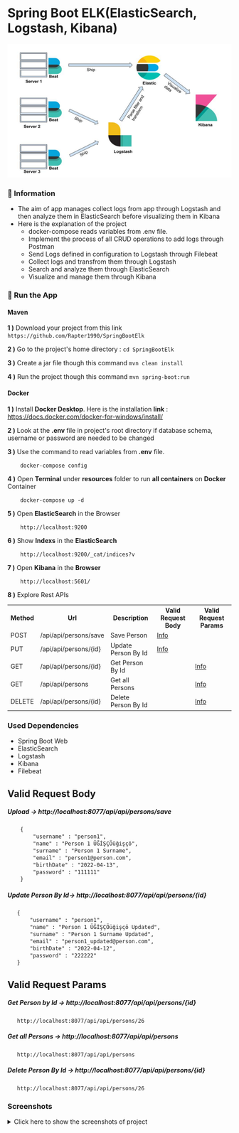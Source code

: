 # Spring Boot ELK(ElasticSearch, Logstash, Kibana)

<img src="/screenshots/main.PNG" alt="Main Information" width="800" height="300">

### 📖 Information

<ul style="list-style-type:disc">
  <li>The aim of app manages collect logs from app through Logstash and then analyze them in ElasticSearch before visualizing them in Kibana</li>  
  <li>Here is the explanation of the project
      <ul>
        <li>docker-compose reads variables from .env file.</li>
        <li>Implement the process of all CRUD operations to add logs through Postman</li>
        <li>Send Logs defined in configuration to Logstash through Filebeat</li>
        <li>Collect logs and transfrom them through Logstash</li>
        <li>Search and analyze them through ElasticSearch</li>
        <li>Visualize and manage them through Kibana</li>
      </ul>
  </li>
</ul>

### 🔨 Run the App

#### Maven

<b>1 )</b> Download your project from this link `https://github.com/Rapter1990/SpringBootElk`

<b>2 )</b> Go to the project's home directory :  `cd SpringBootElk`

<b>3 )</b> Create a jar file though this command `mvn clean install`

<b>4 )</b> Run the project though this command `mvn spring-boot:run`


#### Docker

<b>1 )</b> Install <b>Docker Desktop</b>. Here is the installation <b>link</b> : https://docs.docker.com/docker-for-windows/install/

<b>2 )</b> Look at the <b>.env</b> file in project's root directory if database schema, username or password are needed to be changed 

<b>3 )</b> Use the command to read variables from <b>.env</b> file.
```
    docker-compose config
```
<b>4 )</b> Open <b>Terminal</b> under <b>resources</b> folder to run <b>all containers</b> on <b>Docker</b> Container
```
    docker-compose up -d
```
<b>5 )</b> Open <b>ElasticSearch</b> in the Browser 
```
    http://localhost:9200
```
<b>6 )</b> Show <b>Indexs</b> in the <b>ElasticSearch</b> 
```
    http://localhost:9200/_cat/indices?v
```
<b>7 )</b> Open <b>Kibana</b> in the <b>Browser</b>
```
    http://localhost:5601/
```

<b>8 )</b> Explore Rest APIs
<table style="width:100%">
  <tr>
    <th>Method</th>
    <th>Url</th>
    <th>Description</th>
    <th>Valid Request Body</th>
    <th>Valid Request Params</th>
  </tr>
  <tr>
    <td>POST</td>
    <td>/api/api/persons/save</td>
    <td>Save Person</td>
    <td><a href="README.md#save">Info</a></td>
    <td></td>
  </tr>
  <tr>
      <td>PUT</td>
      <td>/api/api/persons/{id}</td>
      <td>Update Person By Id</td>
      <td><a href="README.md#updatePersonById">Info</a></td>
      <td></td>
  </tr>
  <tr>
      <td>GET</td>
      <td>/api/api/persons/{id}</td>
      <td>Get Person By Id</td>
      <td></td>
      <td><a href="README.md#getPersonById">Info</a></td>
  </tr>
  <tr>
      <td>GET</td>
      <td>/api/api/persons</td>
      <td>Get all Persons</td>
      <td></td>
      <td><a href="README.md#getPersons">Info</a></td>
  </tr>
  <tr>
      <td>DELETE</td>
      <td>/api/api/persons/{id}</td>
      <td>Delete Person By Id</td>
      <td></td>
      <td><a href="README.md#deletePersonById">Info</a></td>
  </tr>
</table>

### Used Dependencies
* Spring Boot Web
* ElasticSearch
* Logstash
* Kibana
* Filebeat


## Valid Request Body

##### <a id="save">Upload -> http://localhost:8077/api/api/persons/save</a>
```
    {
        "username" : "person1",
        "name" : "Person 1 ÜĞİŞÇÖüğişçö",
        "surname" : "Person 1 Surname",
        "email" : "person1@person.com",
        "birthDate" : "2022-04-13",
        "password" : "111111"
    }
```

##### <a id="updatePersonById">Update Person By Id-> http://localhost:8077/api/api/persons/{id}</a>
```
   {
       "username" : "person1",
       "name" : "Person 1 ÜĞİŞÇÖüğişçö Updated",
       "surname" : "Person 1 Surname Updated",
       "email" : "person1_updated@person.com",
       "birthDate" : "2022-04-12",
       "password" : "222222"
   }
```

## Valid Request Params

##### <a id="getPersonById">Get Person by Id -> http://localhost:8077/api/api/persons/{id}</a>
```
   http://localhost:8077/api/api/persons/26
```

##### <a id="getPersons">Get all Persons -> http://localhost:8077/api/api/persons</a>
```
   http://localhost:8077/api/api/persons
```

##### <a id="deletePersonById">Delete Person By Id -> http://localhost:8077/api/api/persons/{id}</a>
```
   http://localhost:8077/api/api/persons/26
```

### Screenshots

<details>
<summary>Click here to show the screenshots of project</summary>
    <p> Figure 1 </p>
    <img src ="screenshots/screenshot_1.PNG">
    <p> Figure 2 </p>
    <img src ="screenshots/screenshot_2.PNG">
    <p> Figure 3 </p>
    <img src ="screenshots/screenshot_3.PNG">
    <p> Figure 4 </p>
    <img src ="screenshots/screenshot_4.PNG">
    <p> Figure 5 </p>
    <img src ="screenshots/screenshot_5.PNG">
    <p> Figure 6 </p>
    <img src ="screenshots/screenshot_6.PNG">
    <p> Figure 7 </p>
    <img src ="screenshots/screenshot_7.PNG">
</details>





